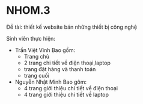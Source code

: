 # NHOM.3
Đề tài: thiết kế website bán những thiết bị công nghệ

Sinh viên thực hiện:
- Trần Việt Vinh
  Bao gồm:
  + Trang chủ
  + 2 trang chi tiết về điện thoại,laptop
  + trang đặt hàng và thanh toán
  + trang cuối
- Nguyễn Nhật Minh
  Bao gôm:
  + 4 trang giới thiệu chi tiết về điện thoại
  + 4 trang giới thiệu chi tiết về laptop  
